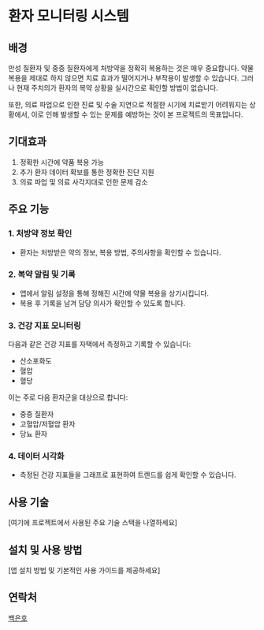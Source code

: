 # 환자 모니터링 시스템

## 배경

만성 질환자 및 중증 질환자에게 처방약을 정확히 복용하는 것은 매우 중요합니다. 약물 복용을 제대로 하지 않으면 치료 효과가 떨어지거나 부작용이 발생할 수 있습니다. 그러나 현재 주치의가 환자의 복약 상황을 실시간으로 확인할 방법이 없습니다. 

또한, 의료 파업으로 인한 진료 및 수술 지연으로 적절한 시기에 치료받기 어려워지는 상황에서, 이로 인해 발생할 수 있는 문제를 예방하는 것이 본 프로젝트의 목표입니다.

## 기대효과

1. 정확한 시간에 약품 복용 가능
2. 추가 환자 데이터 확보를 통한 정확한 진단 지원
3. 의료 파업 및 의료 사각지대로 인한 문제 감소

## 주요 기능

### 1. 처방약 정보 확인
- 환자는 처방받은 약의 정보, 복용 방법, 주의사항을 확인할 수 있습니다.

### 2. 복약 알림 및 기록
- 앱에서 알림 설정을 통해 정해진 시간에 약물 복용을 상기시킵니다.
- 복용 후 기록을 남겨 담당 의사가 확인할 수 있도록 합니다.

### 3. 건강 지표 모니터링
다음과 같은 건강 지표를 자택에서 측정하고 기록할 수 있습니다:
- 산소포화도
- 혈압
- 혈당

이는 주로 다음 환자군을 대상으로 합니다:
- 중증 질환자
- 고혈압/저혈압 환자
- 당뇨 환자

### 4. 데이터 시각화
- 측정된 건강 지표들을 그래프로 표현하여 트렌드를 쉽게 확인할 수 있습니다.

## 사용 기술

[여기에 프로젝트에서 사용된 주요 기술 스택을 나열하세요]

## 설치 및 사용 방법

[앱 설치 방법 및 기본적인 사용 가이드를 제공하세요]

## 연락처
[백은호](bhh0214@gmail.com)
